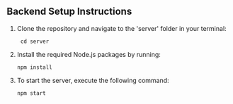 ## Backend Setup Instructions

1. Clone the repository and navigate to the 'server' folder in your terminal:
   ```
    cd server
   ```
2. Install the required Node.js packages by running:
   ```
   npm install
   ```
3. To start the server, execute the following command:
   ```
   npm start
   ```
